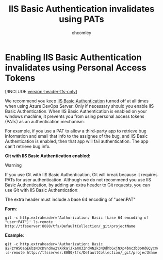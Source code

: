﻿---
title: IIS Basic Authentication invalidates using PATs
description: Enabling IIS Basic Authentication invalidates using Personal Access Tokens
ms.assetid: 173198c4-9b65-4c4a-a8f1-931b6b6c295a
ms.prod: devops
ms.technology: devops-ecosystem
ms.topic: conceptual
ms.manager: mijacobs
monikerRange: '>= tfs-2013'
ms.author: chcomley
author: chcomley
ms.date: 04/22/2019
---

# Enabling IIS Basic Authentication invalidates using Personal Access Tokens

[!INCLUDE [version-header-tfs-only](../../../_shared/version-header-tfs-only.md)]

We recommend you keep [IIS Basic Authentication]( /iis/configuration/system.webserver/security/authentication/basicauthentication) turned 
off at all times when using Azure DevOps Server.  Only if necessary should you enable IIS Basic Authentication. When IIS 
Basic Authentication is enabled on your windows machine, it prevents you from using personal access tokens (PATs) as an 
authentication mechanism. 

For example, if you use a PAT to allow a third-party app to retrieve bug information and email that info to the 
assignee of the bug, and IIS Basic Authentication is enabled, then that app will fail authentication.  The app 
can't retrieve bug info.

**Git with IIS Basic Authentication enabled:**

> [!WARNING]
> If you use Git with IIS Basic Authentication, Git will break because it requires PATs for user 
authentication.  Although we do not recommend you use IIS Basic Authentication, by adding an extra header to Git 
requests, you can use Git with IIS Basic Authentication: 

   The extra header must include a base 64 encoding of "user:PAT"
   
   **Form**:
   ```
   git -c http.extraheader='Authorization: Basic [base 64 encoding of "user:PAT"]' ls-remote http://tfsserver:8080/tfs/DefaultCollection/_git/projectName
   ```
   
   **Example**:
   ```
   git -c http.extraheader='Authorization: Basic a2FzYW50aGE6bzN3cDVndmw2YXRkajJkam83Znd4N2k3NDdhbGxjNXp4bnc3b3o0dGQycmd3d2M1eTdjYQ==' ls-remote http://tfsserver:8080/tfs/DefaultCollection/_git/projectName
   ```
